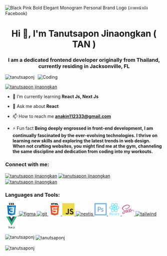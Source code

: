 ![Black Pink Bold Elegant Monogram Personal Brand Logo (ภาพหน้าปก Facebook)](https://github.com/TanutsaponJ/TanutsaponJ/assets/114305352/e4524949-4148-4272-8f30-a77eac5356ff)

<h1 align="center">Hi 👋, I'm Tanutsapon Jinaongkan ( TAN )</h1>
<h3 align="center">I am a dedicated frontend developer originally from Thailand, currently residing in Jacksonville, FL</h3>
<img align="right" alt="Coding" width="400" src="https://media.giphy.com/media/qgQUggAC3Pfv687qPC/giphy.gif">

<p align="left"> <img src="https://komarev.com/ghpvc/?username=tanutsaponj&label=Profile%20views&color=0e75b6&style=flat" alt="tanutsaponj" /> </p>

<p align="left"> <a href="https://twitter.com/tanutsapon jinaongkan" target="blank"><img src="https://img.shields.io/twitter/follow/tanutsapon jinaongkan?logo=twitter&style=for-the-badge" alt="tanutsapon jinaongkan" /></a> </p>

- 🌱 I’m currently learning **React Js, Next Js**

- 💬 Ask me about **React**

- 📫 How to reach me **anakin112333@gmail.com**

- ⚡ Fun fact **Being deeply engrossed in front-end development, I am continually fascinated by the ever-evolving technologies. I thrive on learning new skills and exploring the latest trends in web design. When not crafting websites, you might find me at the gym, channeling the same discipline and dedication from coding into my workouts.**

<h3 align="left">Connect with me:</h3>
<p align="left">
<a href="https://twitter.com/tanutsapon jinaongkan" target="blank"><img align="center" src="https://raw.githubusercontent.com/rahuldkjain/github-profile-readme-generator/master/src/images/icons/Social/twitter.svg" alt="tanutsapon jinaongkan" height="30" width="40" /></a>
<a href="https://linkedin.com/in/tanutsapon jinaongkan" target="blank"><img align="center" src="https://raw.githubusercontent.com/rahuldkjain/github-profile-readme-generator/master/src/images/icons/Social/linked-in-alt.svg" alt="tanutsapon jinaongkan" height="30" width="40" /></a>
<a href="https://fb.com/tanutsapon jinaongkan" target="blank"><img align="center" src="https://raw.githubusercontent.com/rahuldkjain/github-profile-readme-generator/master/src/images/icons/Social/facebook.svg" alt="tanutsapon jinaongkan" height="30" width="40" /></a>
</p>

<h3 align="left">Languages and Tools:</h3>
<p align="left"> <a href="https://www.w3schools.com/css/" target="_blank" rel="noreferrer"> <img src="https://raw.githubusercontent.com/devicons/devicon/master/icons/css3/css3-original-wordmark.svg" alt="css3" width="40" height="40"/> </a> <a href="https://www.figma.com/" target="_blank" rel="noreferrer"> <img src="https://www.vectorlogo.zone/logos/figma/figma-icon.svg" alt="figma" width="40" height="40"/> </a> <a href="https://git-scm.com/" target="_blank" rel="noreferrer"> <img src="https://www.vectorlogo.zone/logos/git-scm/git-scm-icon.svg" alt="git" width="40" height="40"/> </a> <a href="https://www.w3.org/html/" target="_blank" rel="noreferrer"> <img src="https://raw.githubusercontent.com/devicons/devicon/master/icons/html5/html5-original-wordmark.svg" alt="html5" width="40" height="40"/> </a> <a href="https://developer.mozilla.org/en-US/docs/Web/JavaScript" target="_blank" rel="noreferrer"> <img src="https://raw.githubusercontent.com/devicons/devicon/master/icons/javascript/javascript-original.svg" alt="javascript" width="40" height="40"/> </a> <a href="https://nextjs.org/" target="_blank" rel="noreferrer"> <img src="https://cdn.worldvectorlogo.com/logos/nextjs-2.svg" alt="nextjs" width="40" height="40"/> </a> <a href="https://www.photoshop.com/en" target="_blank" rel="noreferrer"> <img src="https://raw.githubusercontent.com/devicons/devicon/master/icons/photoshop/photoshop-line.svg" alt="photoshop" width="40" height="40"/> </a> <a href="https://reactjs.org/" target="_blank" rel="noreferrer"> <img src="https://raw.githubusercontent.com/devicons/devicon/master/icons/react/react-original-wordmark.svg" alt="react" width="40" height="40"/> </a> <a href="https://sass-lang.com" target="_blank" rel="noreferrer"> <img src="https://raw.githubusercontent.com/devicons/devicon/master/icons/sass/sass-original.svg" alt="sass" width="40" height="40"/> </a> <a href="https://tailwindcss.com/" target="_blank" rel="noreferrer"> <img src="https://www.vectorlogo.zone/logos/tailwindcss/tailwindcss-icon.svg" alt="tailwind" width="40" height="40"/> </a> <a href="https://vuejs.org/" target="_blank" rel="noreferrer"> <img src="https://raw.githubusercontent.com/devicons/devicon/master/icons/vuejs/vuejs-original-wordmark.svg" alt="vuejs" width="40" height="40"/> </a> </p>

<p><img align="left" src="https://github-readme-stats.vercel.app/api/top-langs?username=tanutsaponj&show_icons=true&locale=en&layout=compact" alt="tanutsaponj" /></p>

<p>&nbsp;<img align="center" src="https://github-readme-stats.vercel.app/api?username=tanutsaponj&show_icons=true&locale=en" alt="tanutsaponj" /></p>

<p><img align="center" src="https://github-readme-streak-stats.herokuapp.com/?user=tanutsaponj&" alt="tanutsaponj" /></p>
